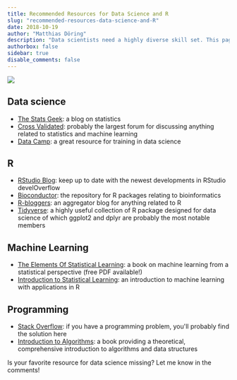 ```yaml
---
title: Recommended Resources for Data Science and R
slug: "recommended-resources-data-science-and-R"
date: 2018-10-19
author: "Matthias Döring"
description: "Data scientists need a highly diverse skill set. This page lists useful resources for learning about programming with R, machine learning, and statistics."
authorbox: false
sidebar: true
disable_comments: false
--- 
```

<img src="/img/resources.jpg">

## Data science

* [The Stats Geek](http://thestatsgeek.com/): a blog on statistics
* [Cross Validated](https://stats.stackexchange.com): probably the largest forum for discussing anything related to statistics and machine learning
* [Data Camp](https://www.datacamp.com): a great resource for training in data science


## R

* [RStudio Blog](https://blog.rstudio.com/): keep up to date with the newest developments in RStudio
develOverflow
* [Bioconductor](https://bioconductor.org): the repository for R packages relating to bioinformatics
* [R-bloggers](https://www.r-bloggers.com): an aggregator blog for anything related to R
* [Tidyverse](https://www.tidyverse.org/): a highly useful collection of R package designed for data science of which ggplot2 and dplyr are probably the most notable members

## Machine Learning

* [The Elements Of Statistical Learning](https://web.stanford.edu/~hastie/ElemStatLearn/): a book on machine learning from a statistical perspective (free PDF available!)
* [Introduction to Statistical Learning](https://www-bcf.usc.edu/~gareth/ISL/): an introduction to machine learning with applications in R

## Programming

* [Stack Overflow](https://stats.stackexchange.com): if you have a programming problem, you'll probably find the solution here
* [Introduction to Algorithms](https://mitpress.mit.edu/books/introduction-algorithms-third-edition]): a book providing a theoretical, comprehensive introduction to algorithms and data structures


Is your favorite resource for data science missing? Let me know in the comments!
